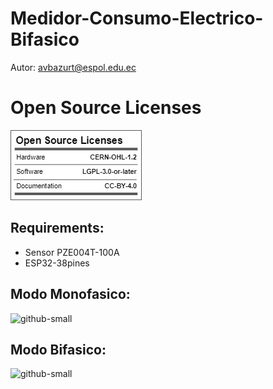 # Medidor-Consumo-Electrico-Bifasico
Autor: avbazurt@espol.edu.ec

# Open Source Licenses
![github-big](https://github.com/Medidor-Consumo-Bifasico/MCB_PCB/blob/main/Picture/open_source_licenses.jpeg?raw=true)

## Requirements:
- Sensor PZE004T-100A
- ESP32-38pines

## Modo Monofasico:
![github-small](https://github.com/TheLast20/Medidor-Consumo-Electrico-Bifasico/blob/main/Picture/MONOFASICO.png?raw=true)

## Modo Bifasico:
![github-small](https://github.com/TheLast20/Medidor-Consumo-Electrico-Bifasico/blob/main/Picture/BIFASICO.png?raw=true)
